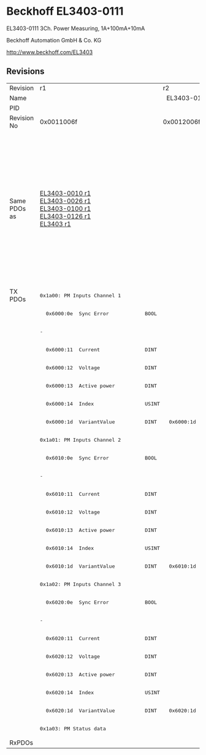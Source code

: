 # Beckhoff EL3403-0111

EL3403-0111 3Ch. Power Measuring, 1A+100mA+10mA

Beckhoff Automation GmbH & Co. KG

http://www.beckhoff.com/EL3403

## Revisions
<table>
<tr>
<td>Revision</td>
<td>r1</td>
<td>r2</td>
<td>r3</td>
<td>r4</td>
<td>r5</td>
<td>r6</td>
<td>r7</td>
<td>r8</td>
</tr>
<tr>
<td>Name</td>
<td colspan=8 align="center">EL3403-0111 3Ch. Power Measuring, 1A+100mA+10mA</td>
</tr>
<tr>
<td>PID</td>
<td colspan=8 align="center">0x0d4b3052</td>
</tr>
<tr>
<td>Revision No</td>
<td>0x0011006f</td>
<td>0x0012006f</td>
<td>0x0013006f</td>
<td>0x0014006f</td>
<td>0x0015006f</td>
<td>0x0016006f</td>
<td>0x0017006f</td>
<td>0x0018006f</td>
</tr>
<tr>
<td>Same PDOs as</td>
<td><a href="EL3403-0010.md">EL3403-0010 r1</a><br/><a href="EL3403-0026.md">EL3403-0026 r1</a><br/><a href="EL3403-0100.md">EL3403-0100 r1</a><br/><a href="EL3403-0126.md">EL3403-0126 r1</a><br/><a href="EL3403.md">EL3403 r1</a></td>
<td colspan=4 align="center"><a href="EL3403-0010.md">EL3403-0010 r2</a><br/><a href="EL3403-0010.md">EL3403-0010 r3</a><br/><a href="EL3403-0010.md">EL3403-0010 r4</a><br/><a href="EL3403-0010.md">EL3403-0010 r5</a><br/><a href="EL3403-0026.md">EL3403-0026 r2</a><br/><a href="EL3403-0026.md">EL3403-0026 r3</a><br/><a href="EL3403-0026.md">EL3403-0026 r4</a><br/><a href="EL3403-0026.md">EL3403-0026 r5</a><br/><a href="EL3403-0100.md">EL3403-0100 r2</a><br/><a href="EL3403-0100.md">EL3403-0100 r3</a><br/><a href="EL3403-0100.md">EL3403-0100 r4</a><br/><a href="EL3403-0100.md">EL3403-0100 r5</a><br/><a href="EL3403-0126.md">EL3403-0126 r2</a><br/><a href="EL3403-0126.md">EL3403-0126 r3</a><br/><a href="EL3403-0126.md">EL3403-0126 r4</a><br/><a href="EL3403-0126.md">EL3403-0126 r5</a><br/><a href="EL3403.md">EL3403 r2</a><br/><a href="EL3403.md">EL3403 r3</a><br/><a href="EL3403.md">EL3403 r4</a><br/><a href="EL3403.md">EL3403 r5</a></td>
<td colspan=3 align="center"><a href="EL3403-0010.md">EL3403-0010 r6</a><br/><a href="EL3403-0010.md">EL3403-0010 r7</a><br/><a href="EL3403-0010.md">EL3403-0010 r8</a><br/><a href="EL3403-0026.md">EL3403-0026 r6</a><br/><a href="EL3403-0026.md">EL3403-0026 r7</a><br/><a href="EL3403-0026.md">EL3403-0026 r8</a><br/><a href="EL3403-0100.md">EL3403-0100 r6</a><br/><a href="EL3403-0100.md">EL3403-0100 r7</a><br/><a href="EL3403-0100.md">EL3403-0100 r8</a><br/><a href="EL3403-0126.md">EL3403-0126 r6</a><br/><a href="EL3403-0126.md">EL3403-0126 r7</a><br/><a href="EL3403-0126.md">EL3403-0126 r8</a><br/><a href="EL3403-0333.md">EL3403-0333 r7</a><br/><a href="EL3403-0333.md">EL3403-0333 r8</a><br/><a href="EL3403.md">EL3403 r6</a><br/><a href="EL3403.md">EL3403 r7</a></td>
</tr>
<tr>
<td rowspan=25 valign=top>TX PDOs</td>
<td colspan=8 align="left"><pre>0x1a00: PM Inputs Channel 1</pre></td>
<td></td>
</tr>
<tr>
<td colspan=5 align="left"><pre>  0x6000:0e  Sync Error            BOOL</pre></td>
<td colspan=3 align="left"><pre>-</pre></td>
</tr>
<tr>
<td colspan=5 align="left"><pre>-</pre></td>
<td colspan=3 align="left"><pre>  0x6000:10  TxPDO Toggle          BOOL</pre></td>
</tr>
<tr>
<td colspan=8 align="left"><pre>  0x6000:11  Current               DINT</pre></td>
</tr>
<tr>
<td colspan=8 align="left"><pre>  0x6000:12  Voltage               DINT</pre></td>
</tr>
<tr>
<td colspan=8 align="left"><pre>  0x6000:13  Active power          DINT</pre></td>
</tr>
<tr>
<td colspan=8 align="left"><pre>  0x6000:14  Index                 USINT</pre></td>
</tr>
<tr>
<td><pre>  0x6000:1d  VariantValue          DINT</pre></td>
<td colspan=7 align="left"><pre>  0x6000:1d  Variant value         DINT</pre></td>
</tr>
<tr>
<td colspan=8 align="left"><pre>0x1a01: PM Inputs Channel 2</pre></td>
</tr>
<tr>
<td colspan=5 align="left"><pre>  0x6010:0e  Sync Error            BOOL</pre></td>
<td colspan=3 align="left"><pre>-</pre></td>
</tr>
<tr>
<td colspan=5 align="left"><pre>-</pre></td>
<td colspan=3 align="left"><pre>  0x6010:10  TxPDO Toggle          BOOL</pre></td>
</tr>
<tr>
<td colspan=8 align="left"><pre>  0x6010:11  Current               DINT</pre></td>
</tr>
<tr>
<td colspan=8 align="left"><pre>  0x6010:12  Voltage               DINT</pre></td>
</tr>
<tr>
<td colspan=8 align="left"><pre>  0x6010:13  Active power          DINT</pre></td>
</tr>
<tr>
<td colspan=8 align="left"><pre>  0x6010:14  Index                 USINT</pre></td>
</tr>
<tr>
<td><pre>  0x6010:1d  VariantValue          DINT</pre></td>
<td colspan=7 align="left"><pre>  0x6010:1d  Variant value         DINT</pre></td>
</tr>
<tr>
<td colspan=8 align="left"><pre>0x1a02: PM Inputs Channel 3</pre></td>
</tr>
<tr>
<td colspan=5 align="left"><pre>  0x6020:0e  Sync Error            BOOL</pre></td>
<td colspan=3 align="left"><pre>-</pre></td>
</tr>
<tr>
<td colspan=5 align="left"><pre>-</pre></td>
<td colspan=3 align="left"><pre>  0x6020:10  TxPDO Toggle          BOOL</pre></td>
</tr>
<tr>
<td colspan=8 align="left"><pre>  0x6020:11  Current               DINT</pre></td>
</tr>
<tr>
<td colspan=8 align="left"><pre>  0x6020:12  Voltage               DINT</pre></td>
</tr>
<tr>
<td colspan=8 align="left"><pre>  0x6020:13  Active power          DINT</pre></td>
</tr>
<tr>
<td colspan=8 align="left"><pre>  0x6020:14  Index                 USINT</pre></td>
</tr>
<tr>
<td><pre>  0x6020:1d  VariantValue          DINT</pre></td>
<td colspan=7 align="left"><pre>  0x6020:1d  Variant value         DINT</pre></td>
</tr>
<tr>
<td colspan=8 align="left"><pre>0x1a03: PM Status data</pre></td>
</tr>
<tr>
<td>RxPDOs</td>
<td colspan=8 align="left"></td>
</tr>
</table>
